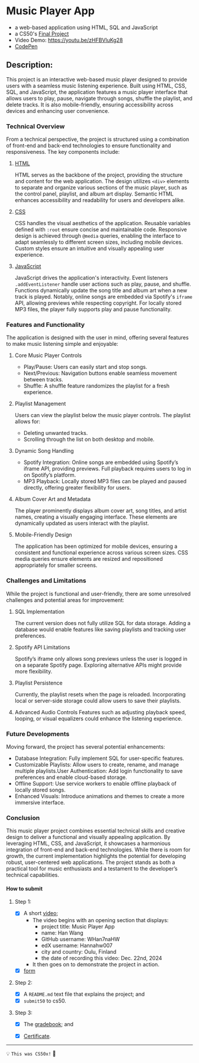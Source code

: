 # Music Player App

- a web-based application using HTML, SQL and JavaScript
- a CS50's [Final Project](https://cs50.harvard.edu/x/2024/project/)
- Video Demo:  <https://youtu.be/zHFBVluKg28>
- [CodePen](https://codepen.io/WHan7naHW/pen/dPbWxwN)

## Description:

  This project is an interactive web-based music player designed to provide users with a seamless music listening experience. Built using HTML, CSS, SQL, and JavaScript, the application features a music player interface that allows users to play, pause, navigate through songs, shuffle the playlist, and delete tracks. It is also mobile-friendly, ensuring accessibility across devices and enhancing user convenience.

### Technical Overview

  From a technical perspective, the project is structured using a combination of front-end and back-end technologies to ensure functionality and responsiveness. The key components include:

1. [HTML](index.html)

    HTML serves as the backbone of the project, providing the structure and content for the web application. The design utilizes ```<div>``` elements to separate and organize various sections of the music player, such as the control panel, playlist, and album art display. Semantic HTML enhances accessibility and readability for users and developers alike.

2. [CSS](styles.css)

    CSS handles the visual aesthetics of the application. Reusable variables defined with ```:root``` ensure concise and maintainable code. Responsive design is achieved through ```@media``` queries, enabling the interface to adapt seamlessly to different screen sizes, including mobile devices. Custom styles ensure an intuitive and visually appealing user experience.

3. [JavaScript](script.js)

    JavaScript drives the application's interactivity. Event listeners ```.addEventListener``` handle user actions such as play, pause, and shuffle. Functions dynamically update the song title and album art when a new track is played. Notably, online songs are embedded via Spotify's ```iframe``` API, allowing previews while respecting copyright. For locally stored MP3 files, the player fully supports play and pause functionality.

### Features and Functionality

The application is designed with the user in mind, offering several features to make music listening simple and enjoyable:

1. Core Music Player Controls

    - Play/Pause: Users can easily start and stop songs.
    - Next/Previous: Navigation buttons enable seamless movement between tracks.
    - Shuffle: A shuffle feature randomizes the playlist for a fresh experience.

2. Playlist Management

    Users can view the playlist below the music player controls. The playlist allows for:
   
    - Deleting unwanted tracks.
    - Scrolling through the list on both desktop and mobile.

4. Dynamic Song Handling

    - Spotify Integration: Online songs are embedded using Spotify’s iframe API, providing previews. Full playback requires users to log in on Spotify’s platform.
    - MP3 Playback: Locally stored MP3 files can be played and paused directly, offering greater flexibility for users.

5. Album Cover Art and Metadata

    The player prominently displays album cover art, song titles, and artist names, creating a visually engaging interface. These elements are dynamically updated as users interact with the playlist.

6. Mobile-Friendly Design

    The application has been optimized for mobile devices, ensuring a consistent and functional experience across various screen sizes. CSS media queries ensure elements are resized and repositioned appropriately for smaller screens.

### Challenges and Limitations

While the project is functional and user-friendly, there are some unresolved challenges and potential areas for improvement:

1. SQL Implementation

   The current version does not fully utilize SQL for data storage. Adding a database would enable features like saving playlists and tracking user preferences.

2. Spotify API Limitations

   Spotify’s iframe only allows song previews unless the user is logged in on a separate Spotify page. Exploring alternative APIs might provide more flexibility.

3. Playlist Persistence

   Currently, the playlist resets when the page is reloaded. Incorporating local or server-side storage could allow users to save their playlists.

4. Advanced Audio Controls
    Features such as adjusting playback speed, looping, or visual equalizers could enhance the listening experience.

### Future Developments

Moving forward, the project has several potential enhancements:

  - Database Integration: Fully implement SQL for user-specific features.
  - Customizable Playlists: Allow users to create, rename, and manage multiple playlists.User Authentication: Add login functionality to save preferences and enable cloud-based storage.
  - Offline Support: Use service workers to enable offline playback of locally stored songs.
  - Enhanced Visuals: Introduce animations and themes to create a more immersive interface.

### Conclusion

This music player project combines essential technical skills and creative design to deliver a functional and visually appealing application. By leveraging HTML, CSS, and JavaScript, it showcases a harmonious integration of front-end and back-end technologies. While there is room for growth, the current implementation highlights the potential for developing robust, user-centered web applications. The project stands as both a practical tool for music enthusiasts and a testament to the developer’s technical capabilities.


#### How to submit

1. Step 1:
  
    - [x] A short [video](https://youtu.be/zHFBVluKg28);
        - The video begins with an opening section that displays:
          - project title: Music Player App
          - name: Han Wang
          - GitHub username: WHan7naHW
          - edX username: Hannahw007
          - city and country: Oulu, Finland
          - the date of recording this video: Dec. 22nd, 2024
        - It then goes on to demonstrate the project in action. 
    - [x] [form](https://forms.cs50.io/d5009db5-ee7d-43f1-8214-87cebc1a554f)

2. Step 2:
  
    - [x] A ```README.md``` text file that explains the project; and
    - [x] ```submit50``` to cs50.

3. Step 3:
  
    - [x] The [gradebook](cs50.me/cs50x); and
    - [x] [Certificate](https://certificates.cs50.io/26ae693a-d896-4ca2-b917-33f717cff58b). 


---
💡 ```This was CS50x!``` 🥰
